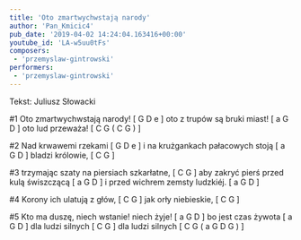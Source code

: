 ```yaml
---
title: 'Oto zmartwychwstają narody'
author: 'Pan_Kmicic4'
pub_date: '2019-04-02 14:24:04.163416+00:00'
youtube_id: 'LA-w5uu0tFs'
composers:
 - 'przemyslaw-gintrowski'
performers:
 - 'przemyslaw-gintrowski'
---
```


Tekst: Juliusz Słowacki

#1
Oto zmartwychwstają narody! [ G D e ]
oto z trupów są bruki miast!  [ a G D ]
oto lud przeważa! [ C G ( C G ) ]

#2
Nad krwawemi rzekami  [ G D e ]
i na krużgankach pałacowych stoją [ a G D ]
bladzi królowie,  [ C G ]

#3
trzymając szaty na piersiach szkarłatne, [ C G ]
aby zakryć pierś przed kulą świszczącą [ a G D ]
i przed wichrem zemsty ludzkiéj. [ a G D ]

#4
Korony ich ulatują z głów, [ C G ]
jak orły niebieskie, [ C G ]

#5
Kto ma duszę, niech wstanie! niech żyje! [ a G D ]
bo jest czas żywota [ a G D ]
dla ludzi silnych [ C G ]
dla ludzi silnych [ C G ( a G D G ) ]